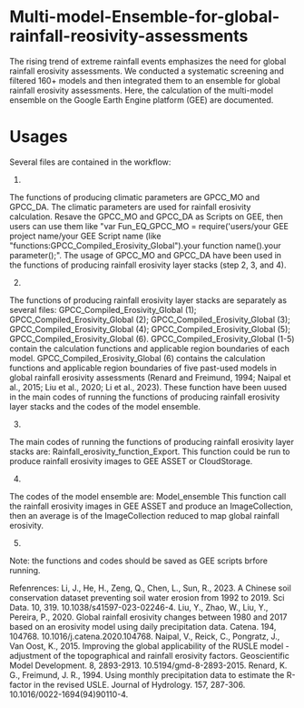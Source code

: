 # Multi-model-Ensemble-for-global-rainfall-reosivity-assessments
The rising trend of extreme rainfall events emphasizes the need for global rainfall erosivity assessments. 
We conducted a systematic screening and filtered 160+ models and then integrated them to an ensemble for global rainfall erosivity assessments. 
Here, the calculation of the multi-model ensemble on the Google Earth Engine platform (GEE) are documented.

# Usages
Several files are contained in the workflow: 

1. 
The functions of producing climatic parameters are GPCC_MO and GPCC_DA. The climatic parameters are used for rainfall erosivity calculation. Resave the GPCC_MO and GPCC_DA as Scripts on GEE, then users can use them like "var Fun_EQ_GPCC_MO = require('users/your GEE project name/your GEE Script name (like "functions:GPCC_Compiled_Erosivity_Global").your function name().your parameter();". The usage of GPCC_MO and GPCC_DA have been used in the functions of producing rainfall erosivity layer stacks (step 2, 3, and 4).

2.
The functions of producing rainfall erosivity layer stacks are separately as several files: GPCC_Compiled_Erosivity_Global (1); GPCC_Compiled_Erosivity_Global (2); GPCC_Compiled_Erosivity_Global (3); GPCC_Compiled_Erosivity_Global (4); GPCC_Compiled_Erosivity_Global (5); GPCC_Compiled_Erosivity_Global (6).
GPCC_Compiled_Erosivity_Global (1-5) contain the calculation functions and applicable region boundaries of each model. GPCC_Compiled_Erosivity_Global (6) contains the calculation functions and applicable region boundaries of five past-used models in global rainfall erosivity assessments (Renard and Freimund, 1994; Naipal et al., 2015; Liu et al., 2020; Li et al., 2023).
These function have been uused in the main codes of running the functions of producing rainfall erosivity layer stacks and the codes of the model ensemble.

3.
The main codes of running the functions of producing rainfall erosivity layer stacks are: Rainfall_erosivity_function_Export.
This function could be run to produce rainfall erosivity images to GEE ASSET or CloudStorage.

4.
The codes of the model ensemble are: Model_ensemble
This function call the rainfall erosivity images in GEE ASSET and produce an ImageCollection, then an average is of the ImageCollection reduced to map global rainfall erosivity.

5.
Note: the functions and codes should be saved as GEE scripts brfore running.

Refenrences: 
Li, J., He, H., Zeng, Q., Chen, L., Sun, R., 2023. A Chinese soil conservation dataset preventing soil water erosion from 1992 to 2019. Sci Data. 10, 319. 10.1038/s41597-023-02246-4.
Liu, Y., Zhao, W., Liu, Y., Pereira, P., 2020. Global rainfall erosivity changes between 1980 and 2017 based on an erosivity model using daily precipitation data. Catena. 194, 104768. 10.1016/j.catena.2020.104768.
Naipal, V., Reick, C., Pongratz, J., Van Oost, K., 2015. Improving the global applicability of the RUSLE model - adjustment of the topographical and rainfall erosivity factors. Geoscientific Model Development. 8, 2893-2913. 10.5194/gmd-8-2893-2015.
Renard, K. G., Freimund, J. R., 1994. Using monthly precipitation data to estimate the R-factor in the revised USLE. Journal of Hydrology. 157, 287-306. 10.1016/0022-1694(94)90110-4.
